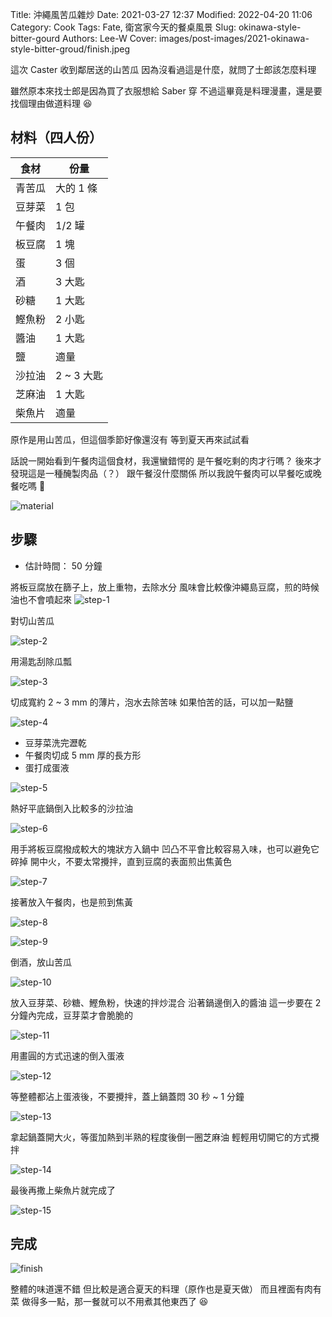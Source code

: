 Title: 沖繩風苦瓜雜炒
Date: 2021-03-27 12:37
Modified: 2022-04-20 11:06
Category: Cook
Tags: Fate, 衛宮家今天的餐桌風景
Slug: okinawa-style-bitter-gourd
Authors: Lee-W
Cover: images/post-images/2021-okinawa-style-bitter-groud/finish.jpeg

這次 Caster 收到鄰居送的山苦瓜
因為沒看過這是什麼，就問了士郎該怎麼料理

<!--more-->

雖然原本來找士郎是因為買了衣服想給 Saber 穿
不過這畢竟是料理漫畫，還是要找個理由做道料理 😆

## 材料（四人份）

| 食材 | 份量 |
| --- | --- |
| 青苦瓜 | 大的 1 條 |
| 豆芽菜 | 1 包 |
| 午餐肉 | 1/2 罐 |
| 板豆腐 | 1 塊 |
| 蛋 | 3 個 |
| 酒 | 3 大匙 |
| 砂糖 | 1 大匙 |
| 鰹魚粉 | 2 小匙 |
| 醬油 | 1 大匙 |
| 鹽 | 適量 |
| 沙拉油 | 2 ~ 3 大匙 |
| 芝麻油 | 1 大匙 |
| 柴魚片 | 適量 |

原作是用山苦瓜，但這個季節好像還沒有
等到夏天再來試試看

話說一開始看到午餐肉這個食材，我還蠻錯愕的
是午餐吃剩的肉才行嗎？
後來才發現這是一種醃製肉品（？）
跟午餐沒什麼關係
所以我說午餐肉可以早餐吃或晚餐吃嗎 🤔

![material]({static}/images/post-images/2021-okinawa-style-bitter-groud/material.jpeg)

## 步驟
* 估計時間： 50 分鐘

將板豆腐放在篩子上，放上重物，去除水分
風味會比較像沖繩島豆腐，煎的時候油也不會噴起來
![step-1]({static}/images/post-images/2021-okinawa-style-bitter-groud/step-1.jpeg)

對切山苦瓜

![step-2]({static}/images/post-images/2021-okinawa-style-bitter-groud/step-2.jpeg)

用湯匙刮除瓜瓢

![step-3]({static}/images/post-images/2021-okinawa-style-bitter-groud/step-3.jpeg)

切成寬約 2 ~ 3 mm 的薄片，泡水去除苦味
如果怕苦的話，可以加一點鹽

![step-4]({static}/images/post-images/2021-okinawa-style-bitter-groud/step-4.jpeg)

* 豆芽菜洗完瀝乾
* 午餐肉切成 5 mm 厚的長方形
* 蛋打成蛋液

![step-5]({static}/images/post-images/2021-okinawa-style-bitter-groud/step-5.jpeg)

熱好平底鍋倒入比較多的沙拉油

![step-6]({static}/images/post-images/2021-okinawa-style-bitter-groud/step-6.jpeg)

用手將板豆腐撥成較大的塊狀方入鍋中
凹凸不平會比較容易入味，也可以避免它碎掉
開中火，不要太常攪拌，直到豆腐的表面煎出焦黃色

![step-7]({static}/images/post-images/2021-okinawa-style-bitter-groud/step-7.jpeg)

接著放入午餐肉，也是煎到焦黃

![step-8]({static}/images/post-images/2021-okinawa-style-bitter-groud/step-8.jpeg)


![step-9]({static}/images/post-images/2021-okinawa-style-bitter-groud/step-9.jpeg)

倒酒，放山苦瓜

![step-10]({static}/images/post-images/2021-okinawa-style-bitter-groud/step-10.jpeg)

放入豆芽菜、砂糖、鰹魚粉，快速的拌炒混合
沿著鍋邊倒入的醬油
這一步要在 2 分鐘內完成，豆芽菜才會脆脆的

![step-11]({static}/images/post-images/2021-okinawa-style-bitter-groud/step-11.jpeg)

用畫圓的方式迅速的倒入蛋液

![step-12]({static}/images/post-images/2021-okinawa-style-bitter-groud/step-12.jpeg)

等整體都沾上蛋液後，不要攪拌，蓋上鍋蓋悶 30 秒 ~ 1 分鐘

![step-13]({static}/images/post-images/2021-okinawa-style-bitter-groud/step-13.jpeg)

拿起鍋蓋開大火，等蛋加熱到半熟的程度後倒一圈芝麻油
輕輕用切開它的方式攪拌

![step-14]({static}/images/post-images/2021-okinawa-style-bitter-groud/step-14.jpeg)

最後再撒上柴魚片就完成了

![step-15]({static}/images/post-images/2021-okinawa-style-bitter-groud/step-15.jpeg)

## 完成

![finish]({static}/images/post-images/2021-okinawa-style-bitter-groud/finish.jpeg)

整體的味道還不錯
但比較是適合夏天的料理（原作也是夏天做）
而且裡面有肉有菜
做得多一點，那一餐就可以不用煮其他東西了 😆
